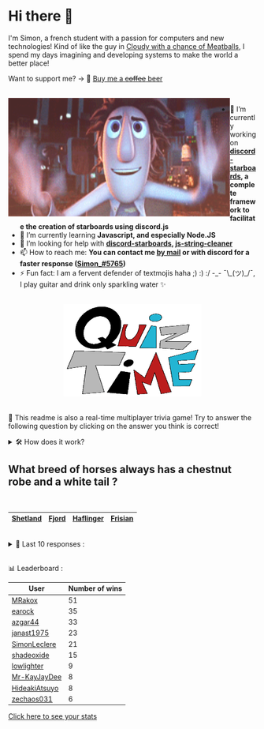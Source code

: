 # Hi there 👋

I'm Simon, a french student with a passion for computers and new technologies!
Kind of like the guy in [Cloudy with a chance of Meatballs](https://www.youtube.com/watch?v=dQw4w9WgXcQ), I spend my days imagining and developing systems to make the world a better place!

Want to support me? -> 🍺 [Buy me a ~~coffee~~ beer](https://www.buymeacoffee.com/SimonLeclere)

<br>

<img width="450" height="240" src="./assets/cloudyWithAChanceOfMeatBalls.gif" align=left>

- 🔭 I’m currently working on **[discord-starboards](https://github.com/SimonLeclere/discord-starboards), a complete framework to facilitate the creation of starboards using discord.js**
- 🌱 I’m currently learning **Javascript, and especially Node.JS**
- 🤔 I’m looking for help with **[discord-starboards](https://github.com/SimonLeclere/discord-starboards), [js-string-cleaner](https://github.com/SimonLeclere/Js-String-Cleaner)**
- 📫 How to reach me: **You can contact me [by mail](mailto:simon-leclere@orange.fr) or with discord for a faster response ([Simon_#5765](https://discord.com/invite/U2VGrkT))**
- ⚡ Fun fact: I am a fervent defender of textmojis haha ;) :) :/ -\_- ¯\\\_(ツ)\_/¯, I play guitar and drink only sparkling water ✨

<br>

<center><img width="280" height="187" src="./assets/quizTime.gif"></center>

<br>

🎲 This readme is also a real-time multiplayer trivia game! Try to answer the following question by clicking on the answer you think is correct!
<details>
  <summary>🛠️ How does it work?</summary>
  Each answer is a link to a pre-filled issue. When you press "Submit new issue", it triggers a Github action workflow that compares your answer with the correct answer, finds a new question and updates the readme.md file. Not bad huh?! This whole process only takes about 20 seconds!
</details>

## What breed of horses always has a chestnut robe and a white tail ?

<br>

| [Shetland](https://github.com/SimonLeclere/SimonLeclere/issues/new?title=quiz%7C296%7CShetland&body=Just%20click%20'Submit%20new%20issue'.) | [Fjord](https://github.com/SimonLeclere/SimonLeclere/issues/new?title=quiz%7C296%7CFjord&body=Just%20click%20'Submit%20new%20issue'.) | [Haflinger](https://github.com/SimonLeclere/SimonLeclere/issues/new?title=quiz%7C296%7CHaflinger&body=Just%20click%20'Submit%20new%20issue'.) | [Frisian](https://github.com/SimonLeclere/SimonLeclere/issues/new?title=quiz%7C296%7CFrisian&body=Just%20click%20'Submit%20new%20issue'.) |
| - | - | - | - | 

<br>

<details>
  <summary>📒 Last 10 responses :</summary>

- **GeekCornerGH** answered **Madonna** to `With whom did Britney Spears sing a duet « Me Against the Music » ?` (Good answer)
- **SimonLeclere** answered **In peace** to `How does Stephan Eicher want to have lunch in one of his songs ?` (Good answer)
- **janast3369** answered **Mount Carlisle** to `Which volcano erupted on December 9, 2019 in New Zealand ?` (Wrong answer)
- **nounouthereal** answered **Areola** to `In botany, what distinctive sign differentiates Cactaceae from other families ?` (Good answer)
- **janast3369** answered **Lieutenant** to `What is the rank of Brad Pitt in the film « Inglorious Basterds » by Quentin Tarantino ?` (Good answer)
- **janast3369** answered **Repost** to `Although not native, what is a sharing on Instagram called ?` (Good answer)
- **janast3369** answered **Avian influenza** to `What disease often forces the pigeon fancier to confine his pigeons ?` (Good answer)
- **janast3369** answered **Thistle** to `What does the ancient Greek word kaktos mean, where does the name cactus come from ?` (Good answer)
- **janast3369** answered **Facial mask** to `What is better to wear to minimize the spread of a coronavirus ?` (Good answer)
- **janast3369** answered **LeBaron** to `In Mexico, which family was massacred in the Sierra Madre in 2019 ?` (Good answer)

</details>

<br>

📊 Leaderboard :

| User | Number of wins |
|-|-|
| [MRakox](https://github.com/MRakox) | 51 |
| [earock](https://github.com/earock) | 35 |
| [azgar44](https://github.com/azgar44) | 33 |
| [janast1975](https://github.com/janast1975) | 23 |
| [SimonLeclere](https://github.com/SimonLeclere) | 21 |
| [shadeoxide](https://github.com/shadeoxide) | 15 |
| [lowlighter](https://github.com/lowlighter) | 9 |
| [Mr-KayJayDee](https://github.com/Mr-KayJayDee) | 8 |
| [HideakiAtsuyo](https://github.com/HideakiAtsuyo) | 8 |
| [zechaos031](https://github.com/zechaos031) | 6 |

[Click here to see your stats](https://github.com/SimonLeclere/SimonLeclere/issues/new?title=MyStats&body=Just%20click%20%27Submit%20new%20issue%27.)
